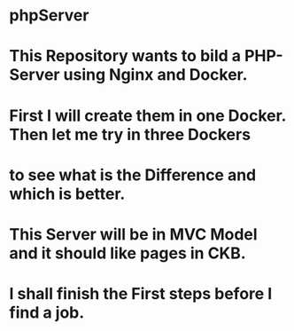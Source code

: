 # phpServer
# This Repository wants to bild a PHP-Server using Nginx and Docker.
# First I will create them in one Docker. Then let me try in three Dockers
# to see what is the Difference and which is better.
# This Server will be in MVC Model and it should like pages in CKB.
# I shall finish the First steps before I find a job.
